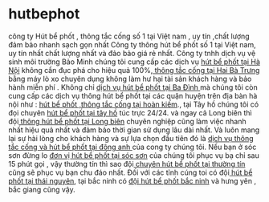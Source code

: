 # hutbephot
công ty Hút bể phốt , thông tắc cống số 1 tại Việt nam , uy tín ,chất lượng đảm bảo nhanh sạch gọn nhất
Công ty thông hút bể phốt số 1 tại Việt nam, uy tín nhất chất lượng nhất và đảo bảo giá rẻ nhất. Công ty tnhh dịch vụ vệ sinh môi trường Bảo Minh chúng tôi cung cấp các dịch vụ <a href="http://thongboncau.org/hut-be-phot-tai-ha-noi/">hút bể phốt tại Hà Nội</a> không cần đục phá cho hiệu quả 100%,<a href="http://thongboncau.org/thong-tac-cong-tai-hai-ba-trung/"> thông tắc cống tại Hai Bà Trưng </a>bằng máy lò xo chuyên dụng không làm hư hại tài sản khách hàng và bảo hành miễn phí . Không chỉ <a href="http://thongboncau.org/hut-be-phot-tai-quan-ba-dinh/">dịch vụ hút bể phốt tại Ba Đình </a>mà chúng tôi còn cung cấp các dịch vụ thông hút bể phốt tại các quận huyện trên địa bàn hà nội như : <a href="http://thongboncau.org/hut-be-phot-tai-quan-hoan-kiem/">hút bể phốt ,thông tắc cống tại hoàn kiếm</a>., tại Tây hồ chúng tôi có đọi chuyên <a href="http://thongboncau.org/hut-be-phot-tai-quan-tay-ho/">hút bể phốt tại tây hồ</a> túc trực 24/24. và ngay cả Long biên thì đội<a href="http://thongboncau.org/hut-be-phot-tai-quan-long-bien/"> thông hút bể phốt tại Long biên</a> chuyên nghiệp cũng làm việc nhanh nhất hiệu quả nhất và đảm bảo thời gian sử dụng lâu dài nhất. Và luôn mang lại sự hài lòng cho khách hàng và sự lựa chọn đầu tiên đó là <a href="http://thongboncau.org/hut-be-phot-tai-dong-anh/">dịch vụ thông tắc cống và hút bể phốt tại đông anh </a>của cong ty chúng tôi. Nếu bạn ở sóc sơn đừng lo <a href="http://thongboncau.org/hut-be-phot-tai-huyen-soc-son/">đơn vị hút bể phốt tại sóc sơn</a> của chúng tôi phục vụ bạ chỉ sau 15 phút gọi , vậy thường tín thì sao đội<a href="http://thongboncau.org/hut-be-phot-tai-huyen-thuong-tin/"> chuyên hút bể phốt tại thường tín </a>cũng sẽ phục vụ bạn chu đáo nhất. Đối với các tỉnh cúng toi có đội<a href="http://thongboncau.org/hut-be-phot-tai-thai-nguyen/"> hút bể phốt tại thái nguyên</a>, tại bắc ninh có <a href="http://thongboncau.org/hut-be-phot-tai-bac-ninh/">đội hút bể phốt bắc ninh</a> và hưng yên , bắc giang cũng vậy.
